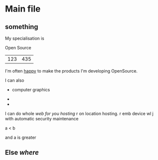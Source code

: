 # Main file

## something

My specialisation is 


Open Source




<table>
<tr><td>123</td> <td>435</td></tr>
</table>

<div>

<div id="hundert">

I'm often [happy](https://foobar.com) to make the products I'm developing OpenSource. 



I can also 

* computer graphics
* 




* 



I can do   whole      <em><em>web *for you*</em> hosting</em>  r    on location  hosting. r  emb device wl j with automatic security maintenance


a < b

and a is greater


## Else *where*
